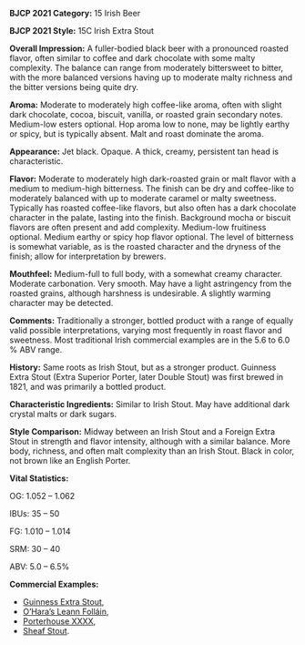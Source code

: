 <b>BJCP 2021 Category:</b> 15 Irish Beer

<b>BJCP 2021 Style:</b> 15C Irish Extra Stout

<b>Overall Impression:</b> A fuller-bodied black beer with a
pronounced roasted flavor, often similar to coffee and dark
chocolate with some malty complexity. The balance can range
from moderately bittersweet to bitter, with the more balanced
versions having up to moderate malty richness and the bitter
versions being quite dry.

<b>Aroma:</b> Moderate to moderately high coffee-like aroma, often
with slight dark chocolate, cocoa, biscuit, vanilla, or roasted
grain secondary notes. Medium-low esters optional. Hop
aroma low to none, may be lightly earthy or spicy, but is
typically absent. Malt and roast dominate the aroma.

<b>Appearance:</b> Jet black. Opaque. A thick, creamy, persistent
tan head is characteristic.

<b>Flavor:</b> Moderate to moderately high dark-roasted grain or
malt flavor with a medium to medium-high bitterness. The
finish can be dry and coffee-like to moderately balanced with
up to moderate caramel or malty sweetness. Typically has
roasted coffee-like flavors, but also often has a dark chocolate
character in the palate, lasting into the finish. Background
mocha or biscuit flavors are often present and add complexity.
Medium-low fruitiness optional. Medium earthy or spicy hop
flavor optional. The level of bitterness is somewhat variable, as
is the roasted character and the dryness of the finish; allow for
interpretation by brewers.

<b>Mouthfeel:</b> Medium-full to full body, with a somewhat
creamy character. Moderate carbonation. Very smooth. May
have a light astringency from the roasted grains, although
harshness is undesirable. A slightly warming character may be
detected.

<b>Comments:</b> Traditionally a stronger, bottled product with a
range of equally valid possible interpretations, varying most
frequently in roast flavor and sweetness. Most traditional Irish
commercial examples are in the 5.6 to 6.0 % ABV range.

<b>History:</b> Same roots as Irish Stout, but as a stronger product.
Guinness Extra Stout (Extra Superior Porter, later Double
Stout) was first brewed in 1821, and was primarily a bottled
product.

<b>Characteristic Ingredients:</b> Similar to Irish Stout. May
have additional dark crystal malts or dark sugars.

<b>Style Comparison:</b> Midway between an Irish Stout and a
Foreign Extra Stout in strength and flavor intensity, although
with a similar balance. More body, richness, and often malt
complexity than an Irish Stout. Black in color, not brown like
an English Porter.

<b>Vital Statistics:</b>

OG: 1.052 – 1.062

IBUs: 35 – 50

FG: 1.010 – 1.014

SRM: 30 – 40

ABV: 5.0 – 6.5%

<b>Commercial Examples:</b>
- [Guinness Extra Stout](https://untappd.com/b/guinness-guinness-extra-stout/2242226),
- [O’Hara’s Leann Folláin](https://untappd.com/b/o-hara-s-brewery-o-hara-s-leann-follain/65758),
- [Porterhouse XXXX](https://untappd.com/b/the-porterhouse-brew-co-xxxx/24590),
- [Sheaf Stout](https://untappd.com/b/carlton-and-united-breweries-tooths-sheaf-stout/6094).
